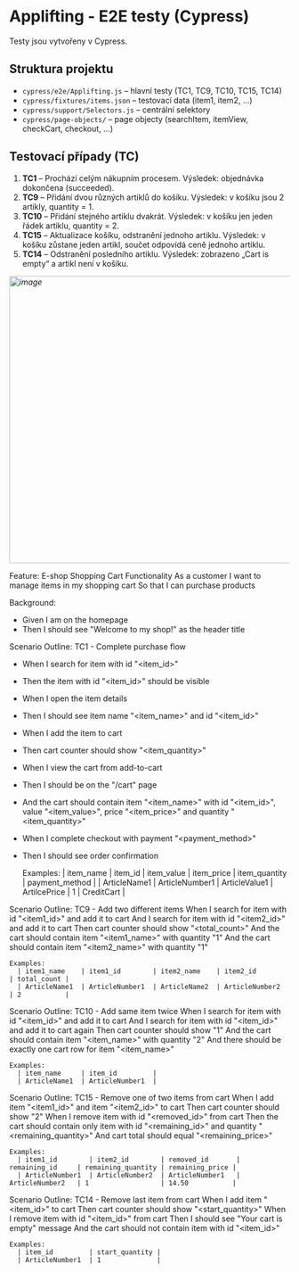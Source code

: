 # Applifting - E2E testy (Cypress)

Testy jsou vytvořeny v Cypress.

## Struktura projektu
- `cypress/e2e/Applifting.js` – hlavní testy (TC1, TC9, TC10, TC15, TC14)  
- `cypress/fixtures/items.json` – testovací data (item1, item2, …)  
- `cypress/support/Selectors.js` – centrální selektory  
- `cypress/page-objects/` – page objecty (searchItem, itemView, checkCart, checkout, …)

## Testovací případy (TC)
1. **TC1** – Prochází celým nákupním procesem. Výsledek: objednávka dokončena (succeeded).  
2. **TC9** – Přidání dvou různých artiklů do košíku. Výsledek: v košíku jsou 2 artikly, quantity = 1.  
3. **TC10** – Přidání stejného artiklu dvakrát. Výsledek: v košíku jen jeden řádek artiklu, quantity = 2.  
4. **TC15** – Aktualizace košíku, odstranění jednoho artiklu. Výsledek: v košíku zůstane jeden artikl, součet odpovídá ceně jednoho artiklu.  
5. **TC14** – Odstranění posledního artiklu. Výsledek: zobrazeno „Cart is empty“ a artikl není v košíku.


<i> <img width="780" height="515" alt="image" src="https://github.com/user-attachments/assets/7bb28164-2703-45dd-84d6-10a5e24fe8f6" />
 </i>

Feature: E-shop Shopping Cart Functionality
  As a customer
  I want to manage items in my shopping cart
  So that I can purchase products

  Background:
  -  Given I am on the homepage
  - Then I should see "Welcome to my shop!" as the header title

  Scenario Outline: TC1 - Complete purchase flow
  - When I search for item with id "<item_id>"
  - Then the item with id "<item_id>" should be visible
  - When I open the item details
  - Then I should see item name "<item_name>" and id "<item_id>"
  - When I add the item to cart
  - Then cart counter should show "<item_quantity>"
  - When I view the cart from add-to-cart
  - Then I should be on the "/cart" page
  - And the cart should contain item "<item_name>" with id "<item_id>", value "<item_value>", price "<item_price>" and quantity "<item_quantity>"
  - When I complete checkout with payment "<payment_method>"
  - Then I should see order confirmation

    Examples:
      | item_name     | item_id         | item_value | item_price | item_quantity | payment_method |
      | ArticleName1  | ArticleNumber1  | ArticleValue1      | ArtilcePrice       | 1             | CreditCart    |

  Scenario Outline: TC9 - Add two different items
    When I search for item with id "<item1_id>" and add it to cart
    And I search for item with id "<item2_id>" and add it to cart
    Then cart counter should show "<total_count>"
    And the cart should contain item "<item1_name>" with quantity "1"
    And the cart should contain item "<item2_name>" with quantity "1"

    Examples:
      | item1_name    | item1_id        | item2_name    | item2_id        | total_count |
      | ArticleName1  | ArticleNumber1  | ArticleName2  | ArticleNumber2  | 2           |

  Scenario Outline: TC10 - Add same item twice
    When I search for item with id "<item_id>" and add it to cart
    And I search for item with id "<item_id>" and add it to cart again
    Then cart counter should show "1"
    And the cart should contain item "<item_name>" with quantity "2"
    And there should be exactly one cart row for item "<item_name>"

    Examples:
      | item_name     | item_id         |
      | ArticleName1  | ArticleNumber1  |

  Scenario Outline: TC15 - Remove one of two items from cart
    When I add item "<item1_id>" and item "<item2_id>" to cart
    Then cart counter should show "2"
    When I remove item with id "<removed_id>" from cart
    Then the cart should contain only item with id "<remaining_id>" and quantity "<remaining_quantity>"
    And cart total should equal "<remaining_price>"

    Examples:
      | item1_id        | item2_id        | removed_id       | remaining_id     | remaining_quantity | remaining_price |
      | ArticleNumber1  | ArticleNumber2  | ArticleNumber1   | ArticleNumber2   | 1                  | 14.50           |

  Scenario Outline: TC14 - Remove last item from cart
    When I add item "<item_id>" to cart
    Then cart counter should show "<start_quantity>"
    When I remove item with id "<item_id>" from cart
    Then I should see "Your cart is empty" message
    And the cart should not contain item with id "<item_id>"

    Examples:
      | item_id         | start_quantity |
      | ArticleNumber1  | 1              |
